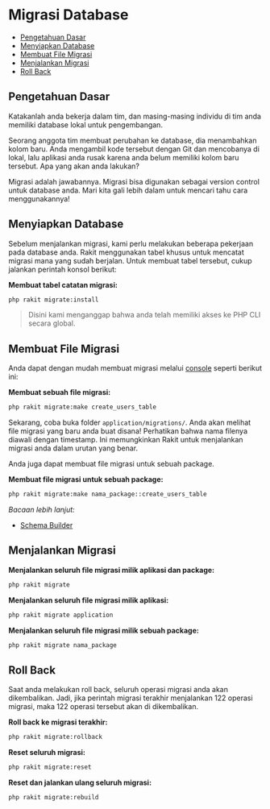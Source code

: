# Migrasi Database

<!-- MarkdownTOC autolink="true" autoanchor="true" levels="2,3" bracket="round" lowercase="only_ascii" -->

- [Pengetahuan Dasar](#pengetahuan-dasar)
- [Menyiapkan Database](#menyiapkan-database)
- [Membuat File Migrasi](#membuat-file-migrasi)
- [Menjalankan Migrasi](#menjalankan-migrasi)
- [Roll Back](#roll-back)

<!-- /MarkdownTOC -->


<a id="pengetahuan-dasar"></a>
## Pengetahuan Dasar

Katakanlah anda bekerja dalam tim, dan masing-masing individu di tim anda memiliki database lokal untuk pengembangan.

Seorang anggota tim membuat perubahan ke database, dia menambahkan kolom baru. Anda mengambil kode tersebut dengan Git dan mencobanya di lokal, lalu aplikasi anda rusak karena anda belum memiliki kolom baru tersebut. Apa yang akan anda lakukan?

Migrasi adalah jawabannya. Migrasi bisa digunakan sebagai version control untuk database anda. Mari kita gali lebih dalam untuk mencari tahu cara menggunakannya!


<a id="menyiapkan-database"></a>
## Menyiapkan Database

Sebelum menjalankan migrasi, kami perlu melakukan beberapa pekerjaan pada database anda. Rakit menggunakan tabel khusus untuk mencatat migrasi mana yang sudah berjalan. Untuk membuat tabel tersebut, cukup jalankan perintah konsol berikut:

**Membuat tabel catatan migrasi:**

```bash
php rakit migrate:install
```

>  Disini kami menganggap bahwa anda telah memiliki akses ke PHP CLI secara global.


<a id="membuat-file-migrasi"></a>
## Membuat File Migrasi

Anda dapat dengan mudah membuat migrasi melalui [console](/docs/console) seperti berikut ini:

**Membuat sebuah  file migrasi:**

```bash
php rakit migrate:make create_users_table
```

Sekarang, coba buka folder `application/migrations/`. Anda akan melihat file migrasi yang baru anda buat disana! Perhatikan bahwa nama filenya diawali dengan timestamp. Ini memungkinkan Rakit untuk menjalankan migrasi anda dalam urutan yang benar.

Anda juga dapat membuat file migrasi untuk sebuah package.


**Membuat file migrasi untuk sebuah package:**

```bash
php rakit migrate:make nama_package::create_users_table
```

_Bacaan lebih lanjut:_

- [Schema Builder](/docs/database/schema)


<a id="menjalankan-migrasi"></a>
## Menjalankan Migrasi

**Menjalankan seluruh file migrasi milik aplikasi dan package:**

```bash
php rakit migrate
```

**Menjalankan seluruh file migrasi milik aplikasi:**

```bash
php rakit migrate application
```

**Menjalankan seluruh file migrasi milik sebuah package:**

```bash
php rakit migrate nama_package
```


<a id="roll-back"></a>
## Roll Back

Saat anda melakukan roll back, seluruh operasi migrasi anda akan dikembalikan. Jadi, jika perintah migrasi terakhir menjalankan 122 operasi migrasi, maka 122 operasi tersebut akan di dikembalikan.

**Roll back ke migrasi terakhir:**

```bash
php rakit migrate:rollback
```

**Reset seluruh migrasi:**

```bash
php rakit migrate:reset
```

**Reset dan jalankan ulang seluruh migrasi:**

```bash
php rakit migrate:rebuild
```
